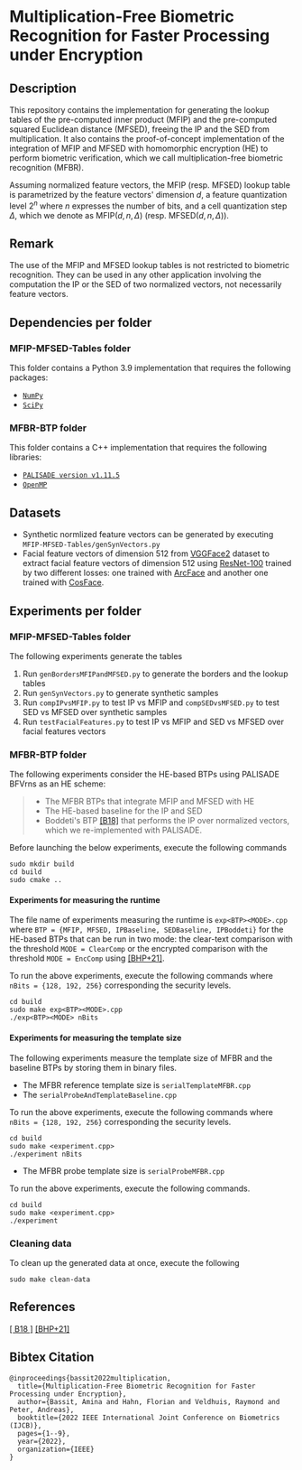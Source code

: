 # Multiplication-Free Biometric Recognition for Faster Processing under Encryption

## Description

This repository contains the implementation for generating the lookup tables of the pre-computed inner product (MFIP) and the pre-computed squared Euclidean distance (MFSED), freeing the IP and the SED from multiplication.
It also contains the proof-of-concept implementation of the integration of MFIP and MFSED with homomorphic encryption (HE) to perform biometric verification, which we call multiplication-free biometric recognition (MFBR).


Assuming normalized feature vectors, the MFIP (resp. MFSED) lookup table is parametrized by the feature vectors' dimension $d$, a feature quantization level $2^n$ where $n$ expresses the number of bits, and a cell quantization step $\Delta$, which we denote as $\text{MFIP}(d,n,\Delta)$ (resp.
$\text{MFSED}(d,n,\Delta)$).

## Remark

The use of the MFIP and MFSED lookup tables is not restricted to biometric recognition.
They can be used in any other application involving the computation the IP or the SED of two normalized vectors, not necessarily feature vectors.

## Dependencies per folder

### MFIP-MFSED-Tables folder

This folder contains a Python 3.9 implementation that requires the following packages:

- [`NumPy`](https://numpy.org/)  
- [`SciPy`](https://scipy.org/)

### MFBR-BTP folder

This folder contains a C++ implementation that requires the following libraries:

- [`PALISADE version v1.11.5`](https://gitlab.com/palisade/palisade-release)
- [`OpenMP`](https://www.openmp.org/)

## Datasets

- Synthetic normlized feature vectors can be generated by executing `MFIP-MFSED-Tables/genSynVectors.py`
- Facial feature vectors of dimension 512 from [VGGFace2](https://ieeexplore.ieee.org/stamp/stamp.jsp?arnumber=8373813) dataset to extract facial feature vectors of dimension 512 using [ResNet-100](https://openaccess.thecvf.com/content_cvpr_2016/papers/He_Deep_Residual_Learning_CVPR_2016_paper.pdf) trained by two different losses: one trained with [ArcFace](https://openaccess.thecvf.com/content_CVPR_2019/papers/Deng_ArcFace_Additive_Angular_Margin_Loss_for_Deep_Face_Recognition_CVPR_2019_paper.pdf) and another one trained with [CosFace](https://openaccess.thecvf.com/content_cvpr_2018/papers/Wang_CosFace_Large_Margin_CVPR_2018_paper.pdf).

## Experiments per folder

### MFIP-MFSED-Tables folder

The following experiments generate the tables

1) Run `genBordersMFIPandMFSED.py` to generate the borders and the lookup tables
2) Run `genSynVectors.py` to generate synthetic samples
3) Run `compIPvsMFIP.py` to test IP vs MFIP and `compSEDvsMFSED.py` to test SED vs MFSED over synthetic samples
4) Run `testFacialFeatures.py` to test IP vs MFIP and SED vs MFSED over facial features vectors




### MFBR-BTP folder

The following experiments consider the HE-based BTPs using PALISADE BFVrns as an HE scheme: 
> * The MFBR BTPs that integrate MFIP and MFSED with HE
> * The HE-based baseline for the IP and SED 
> * Boddeti's BTP [[B18]](https://ieeexplore.ieee.org/stamp/stamp.jsp?arnumber=8698601) that performs the IP over normalized vectors, which we re-implemented with PALISADE.


Before launching the below experiments, execute the following commands

```
sudo mkdir build
cd build
sudo cmake ..
```


#### Experiments for measuring the runtime 

The file name of experiments measuring the runtime is `exp<BTP><MODE>.cpp` where `BTP = {MFIP, MFSED, IPBaseline, SEDBaseline, IPBoddeti}` for the HE-based BTPs that can be run in two mode: the clear-text comparison with the threshold `MODE = ClearComp` or the encrypted comparison with the threshold `MODE = EncComp` using [[BHP+21]](https://ieeexplore.ieee.org/abstract/document/9585508).

To run the above experiments, execute the following commands where `nBits = {128, 192, 256}` corresponding the security levels.

```
cd build
sudo make exp<BTP><MODE>.cpp
./exp<BTP><MODE> nBits
```


#### Experiments for measuring the template size 


The following experiments measure the template size of MFBR and the baseline BTPs by storing them in binary files.


- The MFBR reference template size is `serialTemplateMFBR.cpp` 
- The `serialProbeAndTemplateBaseline.cpp`

To run the above experiments, execute the following commands where `nBits = {128, 192, 256}` corresponding the security levels.

```
cd build
sudo make <experiment.cpp>
./experiment nBits
```

- The MFBR probe template size is `serialProbeMFBR.cpp`

To run the above experiments, execute the following commands.

```
cd build
sudo make <experiment.cpp>
./experiment
```



### Cleaning data

To clean up the generated data at once, execute the following
```
sudo make clean-data
```

## References

[[ B18 ]](https://ieeexplore.ieee.org/stamp/stamp.jsp?arnumber=8698601)
[[BHP+21]](https://ieeexplore.ieee.org/abstract/document/9585508)



## Bibtex Citation

```
@inproceedings{bassit2022multiplication,
  title={Multiplication-Free Biometric Recognition for Faster Processing under Encryption},
  author={Bassit, Amina and Hahn, Florian and Veldhuis, Raymond and Peter, Andreas},
  booktitle={2022 IEEE International Joint Conference on Biometrics (IJCB)},
  pages={1--9},
  year={2022},
  organization={IEEE}
}
```
